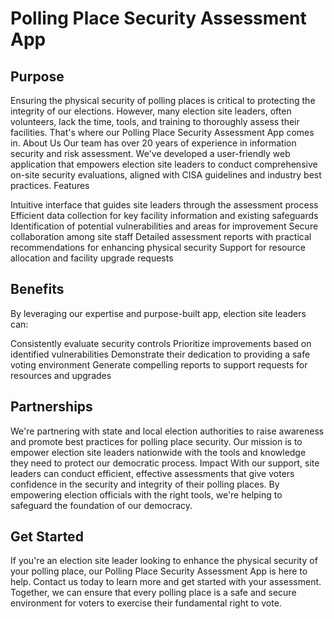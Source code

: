 # Polling Place Security Assessment App
## Purpose
Ensuring the physical security of polling places is critical to protecting the integrity of our elections. However, many election site leaders, often volunteers, lack the time, tools, and training to thoroughly assess their facilities. That's where our Polling Place Security Assessment App comes in.
About Us
Our team has over 20 years of experience in information security and risk assessment. We've developed a user-friendly web application that empowers election site leaders to conduct comprehensive on-site security evaluations, aligned with CISA guidelines and industry best practices.
Features

Intuitive interface that guides site leaders through the assessment process
Efficient data collection for key facility information and existing safeguards
Identification of potential vulnerabilities and areas for improvement
Secure collaboration among site staff
Detailed assessment reports with practical recommendations for enhancing physical security
Support for resource allocation and facility upgrade requests

## Benefits
By leveraging our expertise and purpose-built app, election site leaders can:

Consistently evaluate security controls
Prioritize improvements based on identified vulnerabilities
Demonstrate their dedication to providing a safe voting environment
Generate compelling reports to support requests for resources and upgrades

## Partnerships
We're partnering with state and local election authorities to raise awareness and promote best practices for polling place security. Our mission is to empower election site leaders nationwide with the tools and knowledge they need to protect our democratic process.
Impact
With our support, site leaders can conduct efficient, effective assessments that give voters confidence in the security and integrity of their polling places. By empowering election officials with the right tools, we're helping to safeguard the foundation of our democracy.

## Get Started
If you're an election site leader looking to enhance the physical security of your polling place, our Polling Place Security Assessment App is here to help. Contact us today to learn more and get started with your assessment.
Together, we can ensure that every polling place is a safe and secure environment for voters to exercise their fundamental right to vote.